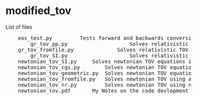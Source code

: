 # modified_tov


List of files
<pre>
	eos_test.py			<td>Tests forward and backwards conversions of different unit changes \
        gr_tov_pp.py 	    	    	Solves relativistic TOV equations in geometric units and with dimensionless quanitities with a piecewise polytrope \
	gr_tov_fromfile.py              Solves relativistic TOV equations in geometric units and with dimensionless quanitities with an EOS from a file \
        gr_tov_SI.py                    Solves relativistic TOV equations in SI units \
	newtonian_tov_SI.py		Solves newtonian TOV equations in SI units \
	newtonian_tov_cgs.py		Solves newtonian TOV equations in CGS units \
	newtonian_tov_geometric.py	Solves newtonian TOV equations in geometric units and with dimensionless quanitities \
	newtonian_tov_fromfile.py	Solves newtonian TOV using a tabular eos (works in geometric units) \
	newtonian_tov_nr.py 		Solves newtonian TOV using nonrelativistic polytrope \
	newtonian_tov.pdf 		My Notes on the code devlopment along with results from the code \

</pre>